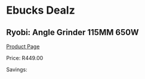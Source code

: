 
# Ebucks Dealz
## Ryobi: Angle Grinder 115MM 650W
[Product Page](https://www.ebucks.com/web/shop/productSelected.do?prodId=373427868&catId=717342768)

Price: R449.00

Savings: 


	